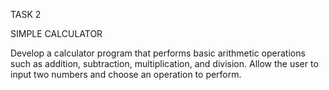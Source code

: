 TASK 2

SIMPLE CALCULATOR

Develop a calculator program that performs basic arithmetic
operations such as addition, subtraction, multiplication, and
division. Allow the user to input two numbers and choose an
operation to perform.
